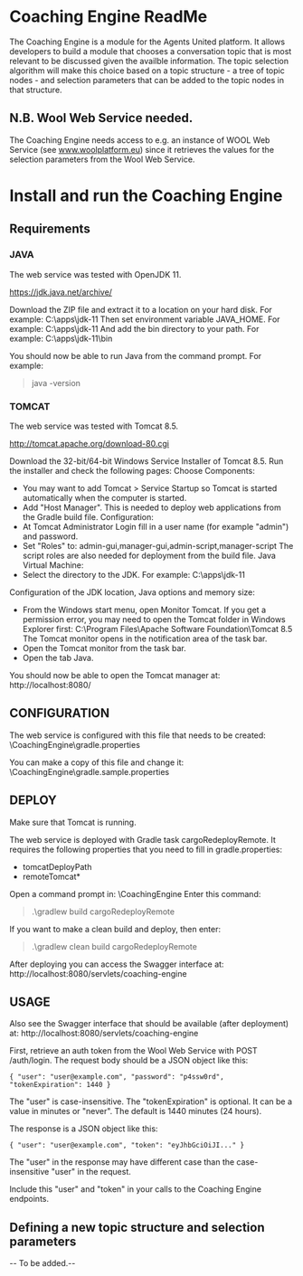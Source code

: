 # Coaching Engine ReadMe
The Coaching Engine is a module for the Agents United platform. It allows developers to build a module that chooses a conversation topic that is most relevant to be discussed given the availble information.
The topic selection algorithm will make this choice based on a topic structure - a tree of topic nodes - and selection parameters that can be added to the topic nodes in that structure. 

## N.B. Wool Web Service needed.
The Coaching Engine needs access to e.g. an instance of WOOL Web Service (see www.woolplatform.eu) since it retrieves the values for the selection parameters from the Wool Web Service. 

# Install and run the Coaching Engine

## Requirements

### JAVA

The web service was tested with OpenJDK 11.

https://jdk.java.net/archive/

Download the ZIP file and extract it to a location on your hard disk. For
example:
  C:\apps\jdk-11
Then set environment variable JAVA_HOME. For example:
  C:\apps\jdk-11
And add the bin directory to your path. For example:
  C:\apps\jdk-11\bin

You should now be able to run Java from the command prompt. For example:
> java -version

### TOMCAT

The web service was tested with Tomcat 8.5.

http://tomcat.apache.org/download-80.cgi

Download the 32-bit/64-bit Windows Service Installer of Tomcat 8.5.
Run the installer and check the following pages:
Choose Components:
- You may want to add Tomcat > Service Startup so Tomcat is started
  automatically when the computer is started.
- Add "Host Manager". This is needed to deploy web applications from the Gradle
  build file.
Configuration:
- At Tomcat Administrator Login fill in a user name (for example "admin") and
  password.
- Set "Roles" to: admin-gui,manager-gui,admin-script,manager-script
  The script roles are also needed for deployment from the build file.
Java Virtual Machine:
- Select the directory to the JDK. For example:
  C:\apps\jdk-11

Configuration of the JDK location, Java options and memory size:
- From the Windows start menu, open Monitor Tomcat. If you get a permission
  error, you may need to open the Tomcat folder in Windows Explorer first:
  C:\Program Files\Apache Software Foundation\Tomcat 8.5
  The Tomcat monitor opens in the notification area of the task bar.
- Open the Tomcat monitor from the task bar.
- Open the tab Java.

You should now be able to open the Tomcat manager at:
http://localhost:8080/


## CONFIGURATION

The web service is configured with this file that needs to be created:
<GITDIR>\CoachingEngine\gradle.properties

You can make a copy of this file and change it:
<GITDIR>\CoachingEngine\gradle.sample.properties

## DEPLOY

Make sure that Tomcat is running.

The web service is deployed with Gradle task cargoRedeployRemote. It requires
the following properties that you need to fill in gradle.properties:
- tomcatDeployPath
- remoteTomcat*

Open a command prompt in:
  <GITDIR>\CoachingEngine
Enter this command:
> .\gradlew build cargoRedeployRemote

If you want to make a clean build and deploy, then enter:
> .\gradlew clean build cargoRedeployRemote

After deploying you can access the Swagger interface at:
http://localhost:8080/servlets/coaching-engine

## USAGE

Also see the Swagger interface that should be available (after deployment) at:
http://localhost:8080/servlets/coaching-engine

First, retrieve an auth token from the Wool Web Service with POST /auth/login. The request body should be a JSON
object like this:

`{
  "user": "user@example.com",
  "password": "p4ssw0rd",
  "tokenExpiration": 1440
}`

The "user" is case-insensitive.
The "tokenExpiration" is optional. It can be a value in minutes or "never".
The default is 1440 minutes (24 hours).

The response is a JSON object like this:

`{
  "user": "user@example.com",
  "token": "eyJhbGciOiJI..."
}`

The "user" in the response may have different case than the case-insensitive
"user" in the request.

Include this "user" and "token" in your calls to the Coaching Engine endpoints. 

## Defining a new topic structure and selection parameters

-- To be added.--

